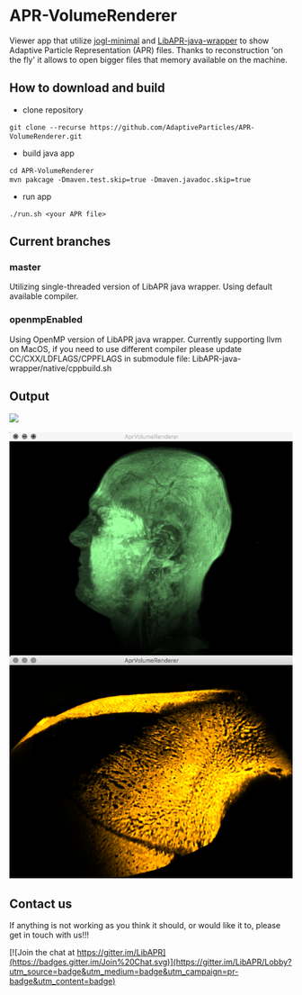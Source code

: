 # APR-VolumeRenderer

Viewer app that utilize [jogl-minimal](https://github.com/tpietzsch/jogl-minimal.git) and [LibAPR-java-wrapper](https://github.com/krzysg/LibAPR-java-wrapper) to show Adaptive Particle Representation (APR) files. Thanks to reconstruction 'on the fly' it allows to open bigger files that memory available on the machine.

## How to download and build
* clone repository
```
git clone --recurse https://github.com/AdaptiveParticles/APR-VolumeRenderer.git
```
* build java app
```
cd APR-VolumeRenderer
mvn pakcage -Dmaven.test.skip=true -Dmaven.javadoc.skip=true
```
* run app
```
./run.sh <your APR file>
```

## Current branches
### master
Utilizing single-threaded version of LibAPR java wrapper. Using default available compiler.
### openmpEnabled
Using OpenMP version of LibAPR java wrapper. Currently supporting llvm on MacOS, if you need to use different compiler please update CC/CXX/LDFLAGS/CPPFLAGS in submodule file:
LibAPR-java-wrapper/native/cppbuild.sh

## Output
<img src="./doc/movieSmallNormalized.gif?raw=true">

![skull and head images](doc/example.png/?raw=true)


## Contact us

If anything is not working as you think it should, or would like it to, please get in touch with us!!!

[![Join the chat at https://gitter.im/LibAPR](https://badges.gitter.im/Join%20Chat.svg)](https://gitter.im/LibAPR/Lobby?utm_source=badge&utm_medium=badge&utm_campaign=pr-badge&utm_content=badge)
